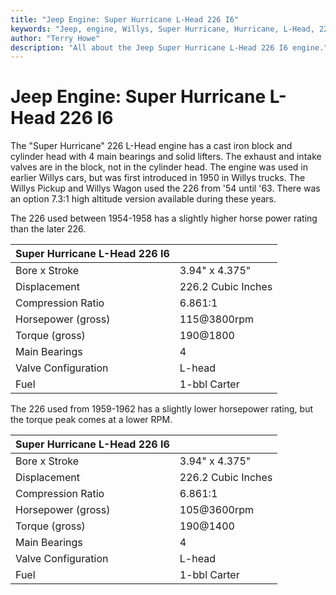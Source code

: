 ```yaml
---
title: "Jeep Engine: Super Hurricane L-Head 226 I6"
keywords: "Jeep, engine, Willys, Super Hurricane, Hurricane, L-Head, 226, I6"
author: "Terry Howe"
description: "All about the Jeep Super Hurricane L-Head 226 I6 engine."
---
```

# Jeep Engine: Super Hurricane L-Head 226 I6

The "Super Hurricane" 226 L-Head engine has a cast iron block and cylinder head with 4 main bearings and solid lifters. The exhaust and intake valves are in the block, not in the cylinder head. The engine was used in earlier Willys cars, but was first introduced in 1950 in Willys trucks. The Willys Pickup and Willys Wagon used the 226 from '54 until '63. There was an option 7.3:1 high altitude version available during these years.

The 226 used between 1954-1958 has a slightly higher horse power rating than the later 226.

| Super Hurricane L-Head 226 I6 | |
|-------------------------------|---|
| Bore x Stroke | 3.94" x 4.375" |
| Displacement | 226.2 Cubic Inches |
| Compression Ratio | 6.861:1 |
| Horsepower (gross) | 115@3800rpm |
| Torque (gross) | 190@1800 |
| Main Bearings | 4 |
| Valve Configuration | L-head |
| Fuel | 1-bbl Carter |

The 226 used from 1959-1962 has a slightly lower horsepower rating, but the torque peak comes at a lower RPM.

| Super Hurricane L-Head 226 I6 | |
|-------------------------------|---|
| Bore x Stroke | 3.94" x 4.375" |
| Displacement | 226.2 Cubic Inches |
| Compression Ratio | 6.861:1 |
| Horsepower (gross) | 105@3600rpm |
| Torque (gross) | 190@1400 |
| Main Bearings | 4 |
| Valve Configuration | L-head |
| Fuel | 1-bbl Carter |
